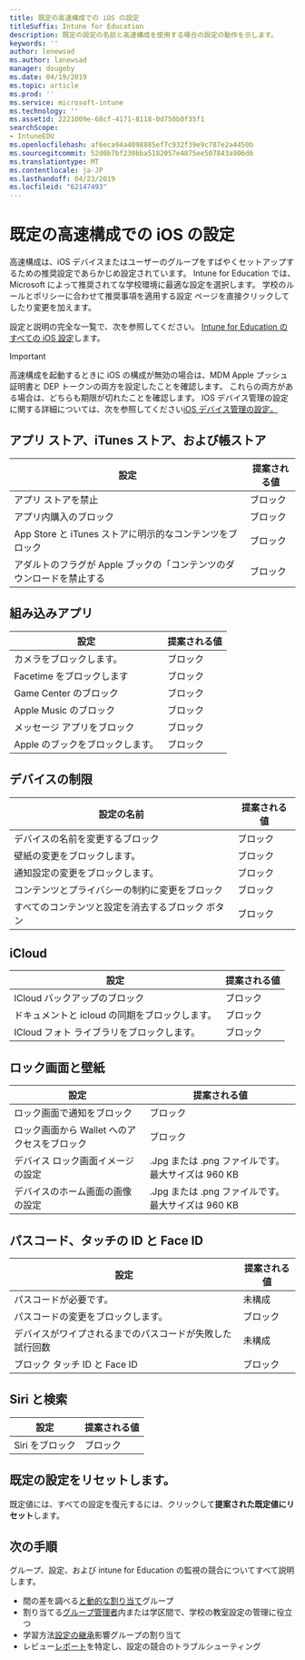 ```yaml
---
title: 既定の高速構成での iOS の設定
titleSuffix: Intune for Education
description: 既定の設定の名前と高速構成を使用する場合の設定の動作を示します。
keywords: ''
author: lenewsad
ms.author: lanewsad
manager: dougeby
ms.date: 04/19/2019
ms.topic: article
ms.prod: ''
ms.service: microsoft-intune
ms.technology: ''
ms.assetid: 2221009e-68cf-4171-8118-0d750b0f35f1
searchScope:
- IntuneEDU
ms.openlocfilehash: af6eca94a4098885ef7c932f39e9c787e2a4450b
ms.sourcegitcommit: 52d0b7bf230bba5182057e4875ee507843a906d6
ms.translationtype: MT
ms.contentlocale: ja-JP
ms.lasthandoff: 04/23/2019
ms.locfileid: "62147493"
---
```

# <a name="default-ios-settings-in-express-configuration"></a>既定の高速構成での iOS の設定
高速構成は、iOS デバイスまたはユーザーのグループをすばやくセットアップするための推奨設定であらかじめ設定されています。 Intune for Education では、Microsoft によって推奨されてな学校環境に最適な設定を選択します。 学校のルールとポリシーに合わせて推奨事項を適用する設定 ページを直接クリックしてしたり変更を加えます。 

設定と説明の完全な一覧で、次を参照してください。 [Intune for Education のすべての iOS 設定](all-edu-settings-ios.md)します。 

> [!IMPORTANT]
> 高速構成を起動するときに iOS の構成が無効の場合は、MDM Apple プッシュ証明書と DEP トークンの両方を設定したことを確認します。 これらの両方がある場合は、どちらも期限が切れたことを確認します。 IOS デバイス管理の設定に関する詳細については、次を参照してください[iOS デバイス管理の設定。](setup-ios-device-management.md)


## <a name="app-store-itunes-store-and-book-store"></a>アプリ ストア、iTunes ストア、および帳ストア  
設定|提案される値|  
|---|---|
|アプリ ストアを禁止|ブロック|
|アプリ内購入のブロック|ブロック|
|App Store と iTunes ストアに明示的なコンテンツをブロック|ブロック|
|アダルトのフラグが Apple ブックの「コンテンツのダウンロードを禁止する|ブロック|  

## <a name="built-in-apps"></a>組み込みアプリ  
設定|提案される値|  
|---|---|
|カメラをブロックします。|ブロック|
|Facetime をブロックします|ブロック|
|Game Center のブロック|ブロック|  
|Apple Music のブロック|ブロック|
|メッセージ アプリをブロック|ブロック|
|Apple のブックをブロックします。|ブロック|  

## <a name="device-restrictions"></a>デバイスの制限  
設定の名前|提案される値|
|---|---|
|デバイスの名前を変更するブロック|ブロック|
|壁紙の変更をブロックします。|ブロック|
|通知設定の変更をブロックします。|ブロック|
|コンテンツとプライバシーの制約に変更をブロック|ブロック|
|すべてのコンテンツと設定を消去するブロック ボタン|ブロック|  

## <a name="icloud"></a>iCloud
|設定|提案される値|
|---|---|
|ICloud バックアップのブロック|ブロック|
|ドキュメントと icloud の同期をブロックします。|ブロック|
|ICloud フォト ライブラリをブロックします。|ブロック|  

## <a name="lock-screen-and-wallpaper"></a>ロック画面と壁紙
設定|提案される値|
|---|---|
|ロック画面で通知をブロック|ブロック|
|ロック画面から Wallet へのアクセスをブロック|ブロック|
|デバイス ロック画面イメージの設定|.Jpg または .png ファイルです。最大サイズは 960 KB|
|デバイスのホーム画面の画像の設定|.Jpg または .png ファイルです。最大サイズは 960 KB|  

## <a name="passcode-touch-id-and-face-id"></a>パスコード、タッチの ID と Face ID  
設定|提案される値|
|---|---|  
|パスコードが必要です。|未構成|
|パスコードの変更をブロックします。|ブロック|
|デバイスがワイプされるまでのパスコードが失敗した試行回数|未構成|
|ブロック タッチ ID と Face ID|ブロック|

## <a name="siri-and-search"></a>Siri と検索 
設定|提案される値|
|---|---|   
|Siri をブロック|ブロック|  

## <a name="reset-default-settings"></a>既定の設定をリセットします。
既定値には、すべての設定を復元するには、クリックして**提案された既定値にリセット**します。 

## <a name="next-steps"></a>次の手順  
グループ、設定、および intune for Education の監視の競合についてすべて説明します。 
* 間の差を調べる[と動的な割り当て](create-groups.md)グループ
* 割り当てる[グループ管理者](group-admin-delegate.md)内または学区間で、学校の教室設定の管理に役立つ
* 学習方法[設定の継承](settings-inheritance.md)影響グループの割り当て
* レビュー[レポート](what-are-reports.md)を特定し、設定の競合のトラブルシューティング
